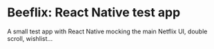 # Beeflix: React Native test app
A small test app with React Native mocking the main Netflix UI, double scroll, wishlist...
